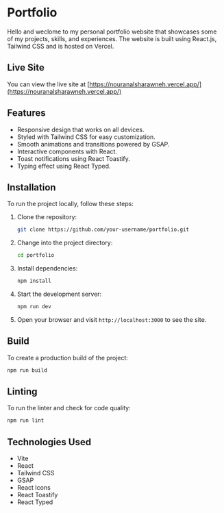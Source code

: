 # Portfolio

Hello and weclome to my personal portfolio website that showcases some of my projects, skills, and experiences. The website is built using React.js, Tailwind CSS and is hosted on Vercel.

## Live Site

You can view the live site at [https://nouranalsharawneh.vercel.app/](https://nouranalsharawneh.vercel.app/)

## Features

- Responsive design that works on all devices.
- Styled with Tailwind CSS for easy customization.
- Smooth animations and transitions powered by GSAP.
- Interactive components with React.
- Toast notifications using React Toastify.
- Typing effect using React Typed.

## Installation

To run the project locally, follow these steps:

1. Clone the repository:

   ```bash
   git clone https://github.com/your-username/portfolio.git
   ```

2. Change into the project directory:

   ```bash
   cd portfolio
   ```

3. Install dependencies:

   ```bash
   npm install
   ```

4. Start the development server:

   ```bash
   npm run dev
   ```

5. Open your browser and visit `http://localhost:3000` to see the site.

## Build

To create a production build of the project:

```bash
npm run build
```

## Linting

To run the linter and check for code quality:

```bash
npm run lint
```

## Technologies Used

- Vite
- React
- Tailwind CSS
- GSAP
- React Icons
- React Toastify
- React Typed
